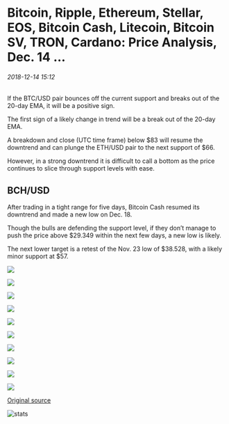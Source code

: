 # Bitcoin, Ripple, Ethereum, Stellar, EOS, Bitcoin Cash, Litecoin, Bitcoin SV, TRON, Cardano: Price Analysis, Dec. 14 ...

###### 2018-12-14 15:12

If the BTC/USD pair bounces off the current support and breaks out of the 20-day EMA, it will be a positive sign.

The first sign of a likely change in trend will be a break out of the 20-day EMA.

A breakdown and close (UTC time frame) below $83 will resume the downtrend and can plunge the ETH/USD pair to the next support of $66.

However, in a strong downtrend it is difficult to call a bottom as the price continues to slice through support levels with ease.

## BCH/USD

After trading in a tight range for five days, Bitcoin Cash resumed its downtrend and made a new low on Dec. 18.

Though the bulls are defending the support level, if they don’t manage to push the price above $29.349 within the next few days, a new low is likely.

The next lower target is a retest of the Nov. 23 low of $38.528, with a likely minor support at $57.

![](https://s3.cointelegraph.com/storage/uploads/view/b578e07d74ef3533f27c32a1737e0005.png)

![](https://s3.cointelegraph.com/storage/uploads/view/661874d6a3c09ec01e9fa7a612ee2b01.png)

![](https://s3.cointelegraph.com/storage/uploads/view/49ffc0a6ddf9af29b9ba56ca54b0d111.png)

![](https://s3.cointelegraph.com/storage/uploads/view/90ab4951709ec662b765ad316da76a50.png)

![](https://s3.cointelegraph.com/storage/uploads/view/e28c95515b1defb6461d2cc360de3311.png)

![](https://s3.cointelegraph.com/storage/uploads/view/acd82408149ee02708e83c5e698e8211.png)

![](https://s3.cointelegraph.com/storage/uploads/view/b09e41d397c4583c30f549cabb50b9b3.png)

![](https://s3.cointelegraph.com/storage/uploads/view/2e77cf1ef9074ccd5b3f964390e9dee3.png)

![](https://s3.cointelegraph.com/storage/uploads/view/82eb63659db98cf35a6cb1cea5d28836.png)

![](https://s3.cointelegraph.com/storage/uploads/view/46a728d5c13fc19f92efbec71ec2035e.png)

[Original source](https://cointelegraph.com/news/bitcoin-ripple-ethereum-stellar-eos-bitcoin-cash-litecoin-bitcoin-sv-tron-cardano-price-analysis-dec-14)

![stats](https://c.statcounter.com/11760860/0/a89fa40b/1/ "stats")